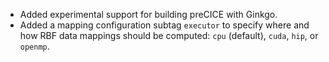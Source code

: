- Added experimental support for building preCICE with Ginkgo.
- Added a mapping configuration subtag `executor` to specify where and how RBF data mappings should be computed: `cpu` (default), `cuda`, `hip`, or `openmp`.
